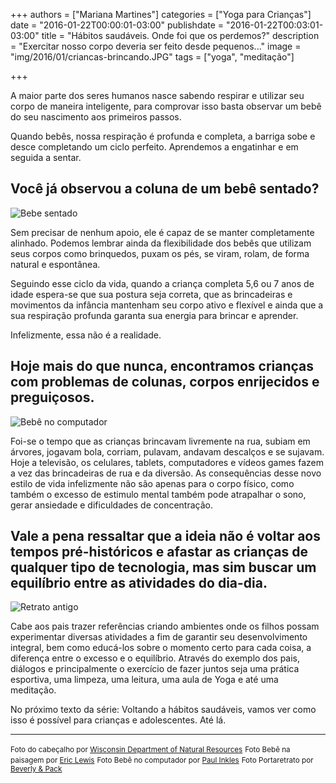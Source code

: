 +++
authors = ["Mariana Martines"]
categories = ["Yoga para Crianças"]
date = "2016-01-22T00:00:01-03:00"
publishdate = "2016-01-22T00:03:01-03:00"
title = "Hábitos saudáveis. Onde foi que os perdemos?"
description = "Exercitar nosso corpo deveria ser feito desde pequenos..."
image = "img/2016/01/criancas-brincando.JPG"
tags = ["yoga", "meditação"]


+++


A maior parte dos seres humanos nasce sabendo respirar e utilizar seu corpo de maneira inteligente, para comprovar isso basta observar um bebê do seu nascimento aos primeiros passos.

Quando bebês, nossa respiração é profunda e completa, a barriga sobe e desce completando um ciclo perfeito. Aprendemos a engatinhar e em seguida a sentar.

## Você já observou a coluna de um bebê sentado?

![Bebe sentado](https://s3-sa-east-1.amazonaws.com/blog.autoconexao.org.br/img/2016/01/bebe-sentado.jpg)

Sem precisar de nenhum apoio, ele é capaz de se manter completamente alinhado. Podemos lembrar ainda da flexibilidade dos bebês que utilizam seus corpos como brinquedos, puxam os pés, se viram, rolam, de forma natural e espontânea.

Seguindo esse ciclo da vida, quando a criança completa 5,6 ou 7 anos de idade espera-se que sua postura seja correta, que as brincadeiras e movimentos da infância mantenham seu corpo ativo e flexível e ainda que a sua respiração profunda garanta sua energia para brincar e aprender.

Infelizmente, essa não é a realidade.

## Hoje mais do que nunca, encontramos crianças com problemas de colunas, corpos enrijecidos e preguiçosos.
![Bebê no computador](https://s3-sa-east-1.amazonaws.com/blog.autoconexao.org.br/img/2016/01/bebe-e-tecnologia.jpg)

Foi-se o tempo que as crianças brincavam livremente na rua, subiam em árvores, jogavam bola, corriam, pulavam, andavam descalços e se sujavam.
Hoje a televisão, os celulares, tablets, computadores e vídeos games fazem a vez das brincadeiras de rua e da diversão. As consequências desse novo estilo de vida infelizmente não são apenas para o corpo físico, como também o excesso de estimulo mental também pode atrapalhar o sono, gerar ansiedade e dificuldades de concentração.

## Vale a pena ressaltar que a ideia não é voltar aos tempos pré-históricos e afastar as crianças de qualquer tipo de tecnologia, mas sim buscar um equilíbrio entre as atividades do dia-dia.
![Retrato antigo](https://s3-sa-east-1.amazonaws.com/blog.autoconexao.org.br/img/2016/01/criancas-antigas.jpg)

Cabe aos pais trazer referências criando ambientes onde os filhos possam experimentar diversas atividades a fim de garantir seu desenvolvimento integral, bem como educá-los sobre o momento certo para cada coisa, a diferença entre o excesso e o equilíbrio. Através do exemplo dos pais, diálogos e principalmente o exercício de fazer juntos seja uma prática esportiva, uma limpeza, uma leitura, uma aula de Yoga e até uma meditação.


No próximo texto da série: Voltando a hábitos saudáveis, vamos ver como isso é possível para crianças e adolescentes. Até lá.



---
<small>Foto do cabeçalho por [Wisconsin Department of Natural Resources](https://www.flickr.com/photos/widnr/)</small>
<small>Foto Bebê na paisagem por [Eric Lewis](https://www.flickr.com/photos/subewl/)</small>
<small>Foto Bebê no computador por [Paul Inkles](https://www.flickr.com/photos/dumfstar/)</small>
<small>Foto Portaretrato por [Beverly & Pack](https://www.flickr.com/photos/walkadog/)</small>
